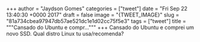 
+++
author = "Jaydson Gomes"
categories = ["tweet"]
date = "Fri Sep 22 13:40:30 +0000 2017"
draft = false
image = "{TWEET_IMAGE}"
slug = "81a734cbea97947db57ae521dc1e1d02cc75f5e3"
tags = ["tweet"]
title = """Cansado do Ubuntu e compr..."""
+++
Cansado do Ubuntu e comprei um novo SSD. Qual distro Linux tu usa/recomenda?
